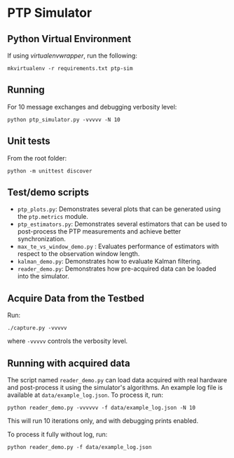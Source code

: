 # PTP Simulator

## Python Virtual Environment

If using *virtualenvwrapper*, run the following:

```
mkvirtualenv -r requirements.txt ptp-sim
```

## Running

For 10 message exchanges and debugging verbosity level:
```
python ptp_simulator.py -vvvvv -N 10
```

## Unit tests

From the root folder:
```
python -m unittest discover
```

## Test/demo scripts

* `ptp_plots.py`: Demonstrates several plots that can be generated using the
  `ptp.metrics` module.
* `ptp_estimators.py`: Demonstrates several estimators that can be used to
  post-process the PTP measurements and achieve better synchronization.
* `max_te_vs_window_demo.py` : Evaluates performance of estimators with respect
  to the observation window length.
* `kalman_demo.py`: Demonstrates how to evaluate Kalman filtering.
* `reader_demo.py`: Demonstrates how pre-acquired data can be loaded into the
  simulator.

## Acquire Data from the Testbed

Run:
```
./capture.py -vvvvv
```

where `-vvvvv` controls the verbosity level.

## Running with acquired data

The script named `reader_demo.py` can load data acquired with real hardware and
post-process it using the simulator's algorithms. An example log file is
available at `data/example_log.json`. To process it, run:

```
python reader_demo.py -vvvvvv -f data/example_log.json -N 10
```

This will run 10 iterations only, and with debugging prints enabled.

To process it fully without log, run:

```
python reader_demo.py -f data/example_log.json
```
